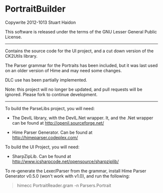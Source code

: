 PortraitBuilder
===============

Copywrite 2012-1013 Stuart Haidon

This software is released under the terms of the GNU Lesser General Public License.

------------------

Contains the source code for the UI project, and a cut down version of the
CK2Utils library.

The Parser grammar for the Portraits has been included, but it was last used
on an older version of Hime and may need some changes.

DLC use has been partially implemented.

Note: this project will no longer be updated, and pull requests will be ignored.
Please fork to continue development.

------------------

To build the ParseLibs project, you will need:

* The DevIL library, with the DevIL.Net wrapper. It, and the .Net wrapper can be found at http://openil.sourceforge.net/

* Hime Parser Generator. Can be found at http://himeparser.codeplex.com/

To build the UI Project, you will need:

* SharpZipLib. Can be found at http://www.icsharpcode.net/opensource/sharpziplib/

To re-generate the Lexer/Parser from the grammar, install Hime Parser Generator v0.5.0 (won't work with v1.0), and run the following:

> himecc PortraitReader.gram -n Parsers.Portrait
